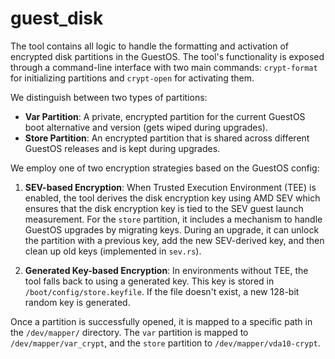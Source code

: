# guest_disk

The tool contains all logic to handle the formatting and activation of encrypted disk partitions in the GuestOS. The
tool's functionality is exposed through a command-line interface with two main commands: `crypt-format` for initializing
partitions and `crypt-open` for activating them.

We distinguish between two types of partitions:

* **Var Partition**: A private, encrypted partition for the current GuestOS boot alternative and version (gets wiped
  during upgrades).
* **Store Partition**: An encrypted partition that is shared across different GuestOS releases and is kept during
  upgrades.

We employ one of two encryption strategies based on the GuestOS config:

1. **SEV-based Encryption**: When Trusted Execution Environment (TEE) is enabled, the tool derives the disk encryption
   key using AMD SEV which ensures that the disk encryption key is tied to the SEV guest launch measurement. For the
   `store` partition, it includes a mechanism to handle GuestOS upgrades by migrating keys. During an upgrade, it can
   unlock the partition with a previous key, add the new SEV-derived key, and then clean up old keys (implemented in
   `sev.rs`).

2. **Generated Key-based Encryption**: In environments without TEE, the tool falls back to using a generated key. This
   key is stored in `/boot/config/store.keyfile`. If the file doesn't exist, a new 128-bit random key is generated.

Once a partition is successfully opened, it is mapped to a specific path in the `/dev/mapper/` directory. The `var`
partition is mapped to `/dev/mapper/var_crypt`, and the `store` partition to `/dev/mapper/vda10-crypt`.
